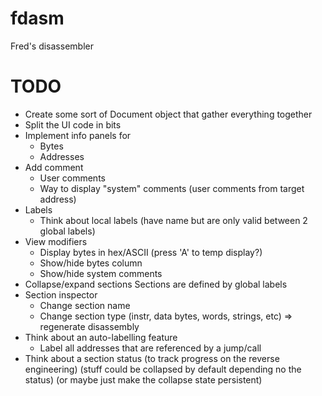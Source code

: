# fdasm
Fred's disassembler

# TODO

- Create some sort of Document object that gather everything together
- Split the UI code in bits
- Implement info panels for
    - Bytes
    - Addresses
- Add comment
    - User comments
    - Way to display "system" comments (user comments from target address)
- Labels
    - Think about local labels (have name but are only valid between 2 global labels)
- View modifiers
    - Display bytes in hex/ASCII (press 'A' to temp display?)
    - Show/hide bytes column
    - Show/hide system comments
- Collapse/expand sections
    Sections are defined by global labels
- Section inspector
    - Change section name
    - Change section type (instr, data bytes, words, strings, etc)
        => regenerate disassembly
- Think about an auto-labelling feature
    - Label all addresses that are referenced by a jump/call
- Think about a section status
    (to track progress on the reverse engineering)
    (stuff could be collapsed by default depending no the status)
    (or maybe just make the collapse state persistent)
